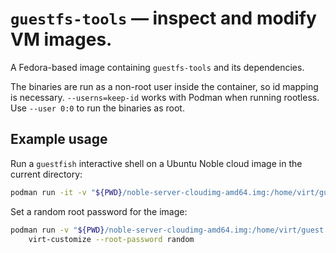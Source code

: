 # `guestfs-tools` &mdash; inspect and modify VM images.

A Fedora-based image containing `guestfs-tools` and its dependencies.

The binaries are run as a non-root user inside the container, so id mapping is necessary. `--userns=keep-id` works with Podman when running rootless. Use `--user 0:0` to run the binaries as root.

## Example usage

Run a `guestfish` interactive shell on a Ubuntu Noble cloud image in the current directory:

```sh
podman run -it -v "${PWD}/noble-server-cloudimg-amd64.img:/home/virt/guest.img" --userns=keep-id
```

Set a random root password for the image:

```sh
podman run -v "${PWD}/noble-server-cloudimg-amd64.img:/home/virt/guest.img" --userns=keep-id \
    virt-customize --root-password random
```
